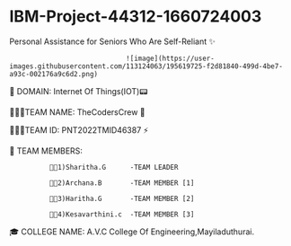 # IBM-Project-44312-1660724003

Personal Assistance for Seniors Who Are Self-Reliant ✨

                                 ![image](https://user-images.githubusercontent.com/113124063/195619725-f2d81840-499d-4be7-a93c-002176a9c6d2.png)

🔮 DOMAIN:
              Internet Of Things(IOT)📟

👩🏻‍🏭TEAM NAME:
              TheCodersCrew 🌠
              
👩🏻‍🏭TEAM ID:
              PNT2022TMID46387 ⚡

🧿 TEAM MEMBERS:

              👨‍💻1)Sharitha.G      -TEAM LEADER
              
              👨‍💻2)Archana.B       -TEAM MEMBER [1]
              
              👨‍💻3)Haritha.G       -TEAM MEMBER [2]
              
              👨‍💻4)Kesavarthini.c  -TEAM MEMBER [3]
              
              
🎓 COLLEGE NAME:
             A.V.C College Of Engineering,Mayiladuthurai.
            
           

